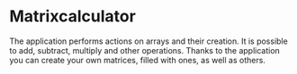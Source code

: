 # Matrixcalculator
The application performs actions on arrays and their creation. It is possible to add, subtract, multiply and other operations. Thanks to the application you can create your own matrices, filled with ones, as well as others.
